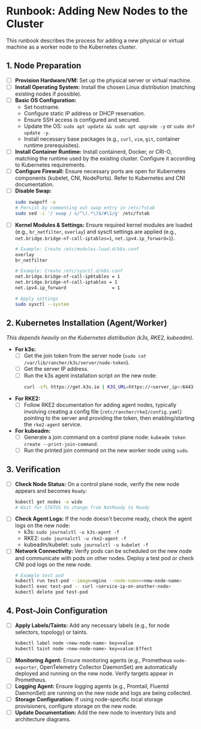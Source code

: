 # Runbook: Adding New Nodes to the Cluster

This runbook describes the process for adding a new physical or virtual machine as a worker node to the Kubernetes cluster.

## 1. Node Preparation

-   [ ] **Provision Hardware/VM:** Set up the physical server or virtual machine.
-   [ ] **Install Operating System:** Install the chosen Linux distribution (matching existing nodes if possible).
-   [ ] **Basic OS Configuration:**
    -   Set hostname.
    -   Configure static IP address or DHCP reservation.
    -   Ensure SSH access is configured and secured.
    -   Update the OS: `sudo apt update && sudo apt upgrade -y` or `sudo dnf update -y`.
    -   Install necessary base packages (e.g., `curl`, `vim`, `git`, container runtime prerequisites).
-   [ ] **Install Container Runtime:** Install containerd, Docker, or CRI-O, matching the runtime used by the existing cluster. Configure it according to Kubernetes requirements.
-   [ ] **Configure Firewall:** Ensure necessary ports are open for Kubernetes components (kubelet, CNI, NodePorts). Refer to Kubernetes and CNI documentation.
-   [ ] **Disable Swap:**
    ```bash
    sudo swapoff -a
    # Persist by commenting out swap entry in /etc/fstab
    sudo sed -i '/ swap / s/^\(.*\)$/#\1/g' /etc/fstab
    ```
-   [ ] **Kernel Modules & Settings:** Ensure required kernel modules are loaded (e.g., `br_netfilter`, `overlay`) and sysctl settings are applied (e.g., `net.bridge.bridge-nf-call-iptables=1`, `net.ipv4.ip_forward=1`).
    ```bash
    # Example: Create /etc/modules-load.d/k8s.conf
    overlay
    br_netfilter

    # Example: Create /etc/sysctl.d/k8s.conf
    net.bridge.bridge-nf-call-ip6tables = 1
    net.bridge.bridge-nf-call-iptables = 1
    net.ipv4.ip_forward                 = 1

    # Apply settings
    sudo sysctl --system
    ```

## 2. Kubernetes Installation (Agent/Worker)

*This depends heavily on the Kubernetes distribution (k3s, RKE2, kubeadm).*

-   **For k3s:**
    -   [ ] Get the join token from the server node (`sudo cat /var/lib/rancher/k3s/server/node-token`).
    -   [ ] Get the server IP address.
    -   [ ] Run the k3s agent installation script on the new node:
        ```bash
        curl -sfL https://get.k3s.io | K3S_URL=https://<server_ip>:6443 K3S_TOKEN=<node_token> sh -
        ```
-   **For RKE2:**
    -   [ ] Follow RKE2 documentation for adding agent nodes, typically involving creating a config file (`/etc/rancher/rke2/config.yaml`) pointing to the server and providing the token, then enabling/starting the `rke2-agent` service.
-   **For kubeadm:**
    -   [ ] Generate a join command on a control plane node: `kubeadm token create --print-join-command`.
    -   [ ] Run the printed join command on the new worker node using `sudo`.

## 3. Verification

-   [ ] **Check Node Status:** On a control plane node, verify the new node appears and becomes `Ready`:
    ```bash
    kubectl get nodes -o wide
    # Wait for STATUS to change from NotReady to Ready
    ```
-   [ ] **Check Agent Logs:** If the node doesn't become ready, check the agent logs on the new node:
    *   k3s: `sudo journalctl -u k3s-agent -f`
    *   RKE2: `sudo journalctl -u rke2-agent -f`
    *   kubeadm/kubelet: `sudo journalctl -u kubelet -f`
-   [ ] **Network Connectivity:** Verify pods can be scheduled on the new node and communicate with pods on other nodes. Deploy a test pod or check CNI pod logs on the new node.
    ```bash
    # Example test pod
    kubectl run test-pod --image=nginx --node-name=<new-node-name>
    kubectl exec test-pod -- curl <service-ip-on-another-node>
    kubectl delete pod test-pod
    ```

## 4. Post-Join Configuration

-   [ ] **Apply Labels/Taints:** Add any necessary labels (e.g., for node selectors, topology) or taints.
    ```bash
    kubectl label node <new-node-name> key=value
    kubectl taint node <new-node-name> key=value:Effect
    ```
-   [ ] **Monitoring Agent:** Ensure monitoring agents (e.g., Prometheus `node-exporter`, OpenTelemetry Collector DaemonSet) are automatically deployed and running on the new node. Verify targets appear in Prometheus.
-   [ ] **Logging Agent:** Ensure logging agents (e.g., Promtail, Fluentd DaemonSet) are running on the new node and logs are being collected.
-   [ ] **Storage Configuration:** If using node-specific local storage provisioners, configure storage on the new node.
-   [ ] **Update Documentation:** Add the new node to inventory lists and architecture diagrams.
